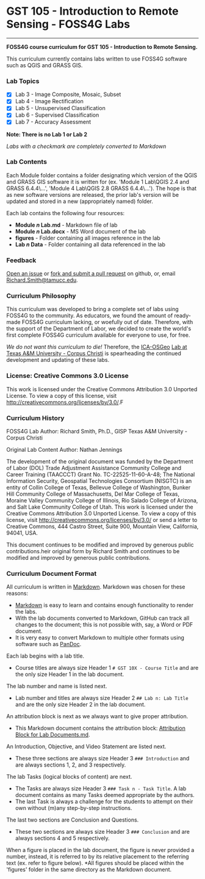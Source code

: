# GST 105 - Introduction to Remote Sensing - FOSS4G Labs
-----------
**FOSS4G course curriculum for GST 105 - Introduction to Remote Sensing.**

This curriculum currently contains labs written to use FOSS4G software such as QGIS
and GRASS GIS.

### Lab Topics

+ [x] Lab 3 - Image Composite, Mosaic, Subset
+ [x] Lab 4 - Image Rectification
+ [x] Lab 5 - Unsupervised Classification
+ [x] Lab 6 - Supervised Classification
+ [x] Lab 7 - Accuracy Assessment

**Note: There is no Lab 1 or Lab 2**

*Labs with a checkmark are completely converted to Markdown*

### Lab Contents

Each Module folder contains a folder designating which version of the QGIS and GRASS GIS
software it is written for (ex. 'Module 1 Lab\\QGIS 2.4 and GRASS 6.4.4\\...', 'Module 4 Lab\\QGIS 2.8 
GRASS 6.4.4\\...').  The hope is that as new software versions are released, 
the prior lab's version will be updated and stored in a new (appropriately named) folder.

Each lab contains the following four resources:

+ **Module *n* Lab.md** - Markdown file of lab
+ **Module *n* Lab.docx** - MS Word document of the lab
+ **figures** - Folder containing all images reference in the lab
+ **Lab *n* Data** - Folder containing all data referenced in the lab

### Feedback
[Open an issue][7] or [fork and submit a pull request][8] on github, or, email [Richard.Smith@tamucc.edu][6].

### Curriculum Philosophy

This curriculum was developed to bring a complete set of labs using FOSS4G to 
the community.  As educators, we found the amount of ready-made FOSS4G curriculum
lacking, or woefully out of date.  Therefore, with the support of the Department
of Labor, we decided to create the world's first complete FOSS4G curriculum available
for everyone to use, for free.

*We do not want this curriculum to die!*  Therefore, the [ICA-OSGeo][1] [Lab at
Texas A&M University - Corpus Christi][2] is spearheading the continued development
and updating of these labs.

### License: Creative Commons 3.0 License

This work is licensed under the Creative Commons Attribution 3.0 Unported License.  To view a copy of this license, visit <http://creativecommons.org/licenses/by/3.0/>.F

### Curriculum History

FOSS4G Lab Author:
Richard Smith, Ph.D., GISP
Texas A&M University - Corpus Christi

Original Lab Content Author:
Nathan Jennings

The development of the original document was funded by the Department of Labor (DOL) Trade Adjustment Assistance Community College and Career Training (TAACCCT) Grant No.  TC-22525-11-60-A-48; The National Information Security, Geospatial Technologies Consortium (NISGTC) is an entity of Collin College of Texas, Bellevue College of Washington, Bunker Hill Community College of Massachusetts, Del Mar College of Texas, Moraine Valley Community College of Illinois, Rio Salado College of Arizona, and Salt Lake Community College of Utah.  This work is licensed under the Creative Commons Attribution 3.0 Unported License.  To view a copy of this license, visit http://creativecommons.org/licenses/by/3.0/ or send a letter to Creative Commons, 444 Castro Street, Suite 900, Mountain View, California, 94041, USA.

This document continues to be modified and improved by generous public contributions.heir original form by Richard Smith and continues to be modified and improved by generous public contributions.

### Curriculum Document Format
All curriculum is written in [Markdown][3].  Markdown was chosen for these reasons:

+ [Markdown][3] is easy to learn and contains enough functionality to render the labs.
+ With the lab documents converted to Markdown, GitHub can track all changes
to the document; this is not possible with, say, a Word or PDF document.
+ It is very easy to convert Markdown to multiple other formats using software
such as [PanDoc][4].

Each lab begins with a lab title.

+ Course titles are always size Header 1 `# GST 10X - Course Title` and are the only size 
Header 1 in the lab document.

The lab number and name is listed next.

+ Lab number and titles are always size Header 2 `## Lab n: Lab Title` and are the
only size Header 2 in the lab document.

An attribution block is next as we always want to give proper attribution.

+ This Markdown document contains the attribution block: 
[Attribution Block for Lab Documents.md][5].

An Introduction, Objective, and Video Statement are listed next.

+ These three sections are always size Header 3 `### Introduction` and are always
sections 1, 2, and 3 respectively.

The lab Tasks (logical blocks of content) are next.

+ The Tasks are always size Header 3 `### Task n - Task Title`.  A lab document 
contains as many Tasks deemed appropriate by the authors.
+ The last Task is always a challenge for the students to attempt on their own
without (m)any step-by-step instructions.

The last two sections are Conclusion and Questions.

+ These two sections are always size Header 3 `### Conclusion` and are always
sections 4 and 5 respectively.

When a figure is placed in the lab document, the figure is never provided a number, 
instead, it is referred to by its relative placement to the referring text (ex. 
refer to figure below).  *All figures should be placed within the 'figures' folder 
in the same directory as the Markdown document.

[1]: http://www.geoforall.org/
[2]: http://www.spatialquerylab.com
[3]: http://daringfireball.net/projects/markdown/syntax
[4]: http://johnmacfarlane.net/pandoc/
[5]: Attribution_Block_for_Lab_Documents.md
[6]: mailto:Richard.Smith@tamucc.edu
[7]: https://guides.github.com/features/issues/
[8]: https://guides.github.com/activities/forking/
